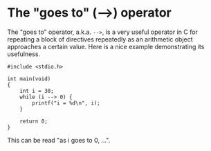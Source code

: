 The "goes to" (--&gt;) operator
===============================

The "goes to" operator, a.k.a. `-->`, is a very useful operator in C for
repeating a block of directives repeatedly as an arithmetic object
approaches a certain value. Here is a nice example demonstrating its
usefulness.

    #include <stdio.h>

    int main(void)
    {
        int i = 30;
        while (i --> 0) {
            printf("i = %d\n", i);
        }

        return 0;
    }

This can be read "as i goes to 0, ...".
